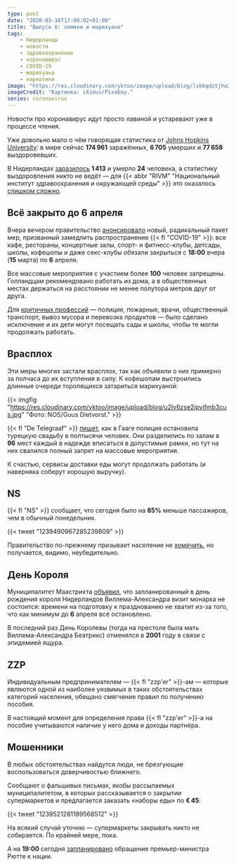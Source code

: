 ```yaml
---
type: post
date: "2020-03-16T17:00:02+01:00"
title: "Выпуск 6: хомяки и марихуана"
tags:
    - Нидерланды
    - новости
    - здравоохранение
    - коронавирус
    - COVID-19
    - марихуана
    - наркотики
image: "https://res.cloudinary.com/yktoo/image/upload/blog/lsbkqdztjho2ufdttm19.jpg"
imageCredit: "Картинка: iXimus/Pixabay."
series: coronavirus
---
```


Новости про коронавирус идут просто лавиной и устаревают уже в процессе чтения.

Уже довольно мало о чём говорящая статистика от [Johns Hopkins University](https://gisanddata.maps.arcgis.com/apps/opsdashboard/index.html#/bda7594740fd40299423467b48e9ecf6): в мире сейчас **174 961** заражённых, **6 705** умерших и **77 658** выздоровевших.

В Нидерландах [заразилось](https://localfocus2.appspot.com/5e68e7405456b) **1 413** и умерло **24** человека, а статистику выздоровления никто не ведёт — для {{< abbr "RIVM" "Национальный институт здравоохранения и окружающей среды" >}} это оказалось [слишком сложно](https://nos.nl/nieuwsuur/artikel/2326881-medische-microbiologen-informatie-rivm-loopt-achter-en-is-incompleet.html).

<!--more-->

## Всё закрыто до 6 апреля

Вчера вечером правительство [анонсировало](https://nos.nl/artikel/2327219-corona-overzicht-15-maart-de-dag-dat-nederland-verder-op-slot-ging.html) новый, радикальный пакет мер, призванный замедлить распространение {{< fl "COVID-19" >}}: все кафе, рестораны, концертные залы, спорт- и фитнесс-клубы, детсады, школы, кофешопы и даже секс-клубы обязали закрыться c **18:00** вчера (**15** марта) по **6** апреля.

Все массовые мероприятия с участием более **100** человек запрещены. Голландцам рекомендовано работать из дома, а в общественных местах держаться на расстоянии не менее полутора метров друг от друга.

Для [критичных профессий](https://www.rijksoverheid.nl/onderwerpen/coronavirus-covid-19/cruciale-beroepsgroepen) — полиция, пожарные, врачи, общественный транспорт, вывоз мусора и перевозка продуктов — было сделано исключение и их дети могут посещать сады и школы, чтобы те могли продолжать работать.

## Врасплох

Эти меры многих застали врасплох, так как объявили о них примерно за полчаса до их вступления в силу. К кофешопам выстроились длинные очереди торопящихся затариться марихуаной:

{{< imgfig "https://res.cloudinary.com/yktoo/image/upload/blog/u2lv6zse2ipyifmb3cus.jpg" "Фото: NOS/Guus Dietvorst." >}}

{{< fl "De Telegraaf" >}} [пишет](https://www.telegraaf.nl/nieuws/1885548307/politie-maakt-eind-aan-turkse-bruiloft-500-man), как в Гааге полиция остановила турецкую свадьбу в полтысячи человек. Они разделились по залам в **96** мест каждый  в надежде вписаться в допустимые рамки, но тут на них свалился полный запрет на массовые мероприятия.

К счастью, сервисы доставки еды могут продолжать работать (и наверняка соберут хорошую выручку).

## NS

{{< fl "NS" >}} сообщает, что сегодня было на **85%** меньше пассажиров, чем в обычный понедельник.

{{< tweet "1239490967285239809" >}}

Правительство по-прежнему призывает население не [хомячить](0674), но получается, видимо, неубедительно.

## День Короля

Муниципалитет Маастрихта [объявил](https://nos.nl/artikel/2327286-koningsdag-in-maastricht-afgelast-wegens-coronavirus.html), что запланированный в день рождения короля Нидерландов Виллема-Александра визит монарха не состоится: времени на подготовку к празднованию не хватит из-за того, что как минимум до **6** апреля всё остановлено.

В последний раз День Королевы (тогда на престоле была мать Виллема-Александра Беатрикс) отменялся в **2001** году в связи с эпидемией ящура.

## ZZP

Индивидуальным предпринимателям — {{< fl "zzp'er" >}}-ам — которые являются одной из наиболее уязвимых в таких обстоятельствах категорий населения, обещано смягчение правил по получению пособия.

В настоящий момент для определения права {{< fl "zzp'er" >}}-а на пособие учитываются наличие у него дома и доходы партнёра.

## Мошенники

В любых обстоятельствах найдутся люди, не брезгующие воспользоваться доверчивостью ближнего.

Сообщают о фальшивых письмах, якобы рассылаемых муниципалитетом, в которых рассказывается о закрытии супермаркетов и предлагается заказать «наборы еды» по **€ 45**:

{{< tweet "1239521281189568512" >}}

На всякий случай уточню — супермаркеты закрывать никто не собирается. По крайней мере, пока.

А на **19:00** сегодня [запланировано](https://nos.nl/artikel/2327192-rutte-spreekt-morgen-land-toe-over-coronavirus.html) обращение премьер-министра Рютте к нации.

